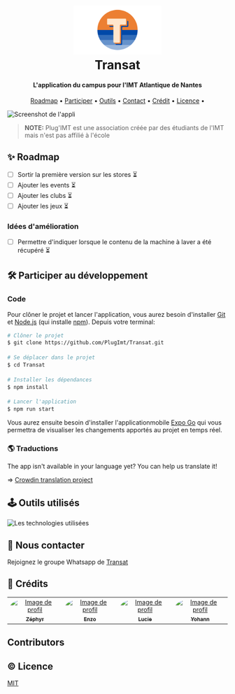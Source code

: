 <h1 align="center">
    <br>
        <img src="/assets/images/icon.svg" alt="Logo de l'association" width="200">
    <br>
    Transat
</h1>

<h4 align="center">L'application du campus pour l'IMT Atlantique de Nantes</h4>

<p align="center">
  <a href="#✨-roadmap">Roadmap</a> •
  <a href="#🛠️-participer-au-développement">Participer</a> •
  <a href="#🕹️-outils-utilisés">Outils</a> •
  <a href="#👋-nous-contacter">Contact</a> •
  <!-- <a href="#🫶-soutenir-l'association">Soutenir</a> • -->
  <a href="#🤠-crédits">Crédit</a> •
  <a href="#©-licence">Licence</a> •
</p>

![Screenshot de l'appli](/assets/preview.png)

> **NOTE:** Plug'IMT est une association créée par des étudiants de l'IMT mais n'est pas affilié à l'école

## ✨ Roadmap

- [ ] Sortir la première version sur les stores ⏳
- [ ] Ajouter les events ⏳
- [ ] Ajouter les clubs ⏳
- [ ] Ajouter les jeux ⏳

### Idées d'amélioration
- [ ] Permettre d'indiquer lorsque le contenu de la machine à laver a été récupéré ⏳

## 🛠️ Participer au développement

### Code

Pour clôner le projet et lancer l'application, vous aurez besoin d'installer [Git](https://git-scm.com) et [Node.js](https://nodejs.org/en/download/) (qui installe [npm](http://npmjs.com)). Depuis votre terminal:

```bash
# Clôner le projet
$ git clone https://github.com/PlugImt/Transat.git

# Se déplacer dans le projet
$ cd Transat

# Installer les dépendances
$ npm install

# Lancer l'application
$ npm run start
```

Vous aurez ensuite besoin d'installer l'applicationmobile [Expo Go](https://expo.dev/go) qui vous permettra de visualiser les changements apportés au projet en temps réel.

### 🌎 Traductions
The app isn't available in your language yet? You can help us translate it!

=> [Crowdin translation project](https://crowdin.com/project/transat/invite?h=818cd265f3f9d6680d0caab9d29998ee2225755)


<!-- ### Design

Pour participer au design de l'application, faites une demande pour modifier le fichier Figma 👇

<a href="">
    <img src="https://img.shields.io/badge/Figma-F24E1E?style=for-the-badge&logo=figma&logoColor=white" />
</a> -->

## 🕹️ Outils utilisés

<img src="https://skillicons.dev/icons?i=react,tailwind,supabase" alt="Les technologies utilisées" />

## 👋 Nous contacter

Rejoignez le groupe Whatsapp de [Transat](https://chat.whatsapp.com/Hu2SjIL3ROx9y3BDcKNCyY)

<!-- ## 🫶 Soutenir l'association

Contribuez à la cagnotte Lydia -->

## 🤠 Crédits

<table>
    <tr>
        <td align="center">
            <a href="https://github.com/zephyr-dassouli">
                <img src="https://avatars.githubusercontent.com/u/145542064?v=4" width="100px;" alt="Image de profil" style="border-radius: 100%"/>
                <br />
                <sub><b>Zéphyr</b></sub>
            </a>
            <br />
        </td>
        <td align="center">
            <a href="https://github.com/HeineZo">
                <img src="https://avatars.githubusercontent.com/u/85509892?v=4" width="100px;" alt="Image de profil" style="border-radius: 100%"/>
                <br />
                <sub><b>Enzo</b></sub>
            </a>
            <br />
        </td>
        <td align="center">
            <a href="https://github.com/luclu7">
                <img src="https://avatars.githubusercontent.com/u/11773528?v=4" width="100px;" alt="Image de profil" style="border-radius: 100%"/>
                <br />
                <sub><b>Lucie</b></sub>
            </a>
            <br />
        </td>
        <td align="center">
            <a href="https://github.com/yohann69">
                <img src="https://avatars.githubusercontent.com/u/73314529?v=4" width="100px;" alt="Image de profil" style="border-radius: 100%"/>
                <br />
                <sub><b>Yohann</b></sub>
            </a>
            <br />
        </td>
    </tr>
</table>


## Contributors

<!-- ALL-CONTRIBUTORS-LIST:START - Do not remove or modify this section -->
<!-- prettier-ignore-start -->
<!-- markdownlint-disable -->

<!-- markdownlint-restore -->
<!-- prettier-ignore-end -->

<!-- ALL-CONTRIBUTORS-LIST:END -->

## © Licence

[MIT](LICENSE)
